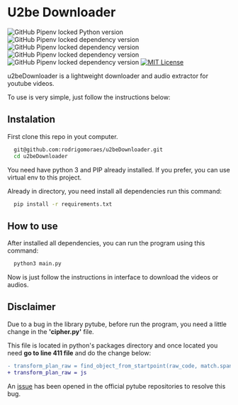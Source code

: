 # U2be Downloader

![GitHub Pipenv locked Python version](https://img.shields.io/github/pipenv/locked/python-version/rodrigomoraes/u2beDownloader)
![GitHub Pipenv locked dependency version](https://img.shields.io/github/pipenv/locked/dependency-version/rodrigomoraes/u2beDownloader/pytube)
![GitHub Pipenv locked dependency version](https://img.shields.io/github/pipenv/locked/dependency-version/rodrigomoraes/u2beDownloader/moviepy)
![GitHub Pipenv locked dependency version](https://img.shields.io/github/pipenv/locked/dependency-version/rodrigomoraes/u2beDownloader/pyfiglet)
![GitHub Pipenv locked dependency version](https://img.shields.io/github/pipenv/locked/dependency-version/rodrigomoraes/u2beDownloader/termcolor)
[![MIT License](https://img.shields.io/badge/License-MIT-green.svg)](https://choosealicense.com/licenses/mit/)

u2beDownloader is a lightweight downloader and audio extractor for youtube videos.

To use is very simple, just follow the instructions below:

## Instalation

First clone this repo in yout computer.

```bash
  git@github.com:rodrigomoraes/u2beDownloader.git
  cd u2beDownloader
```

You need have python 3 and PIP already installed.
If you prefer, you can use virtual env to this project.

Already in directory, you need install all dependencies run this command:

```bash
  pip install -r requirements.txt
```

## How to use

After installed all dependencies, you can run the program using this command:

```bash
  python3 main.py
```

Now is just follow the instructions in interface to download the videos or audios.


## Disclaimer

Due to a bug in the library pytube, before run the program, you need a little change in the  **'cipher.py'** file.

This file is located in python's packages directory and once located you need **go to line 411 file** and do the change below:

```diff
- transform_plan_raw = find_object_from_startpoint(raw_code, match.span()[1] - 1)
+ transform_plan_raw = js
```
An [issue](https://github.com/pytube/pytube/issues/1512) has been opened in the official pytube repositories to resolve this bug.



